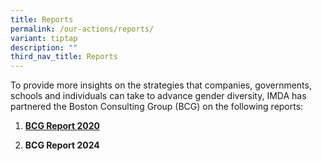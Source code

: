 ```yaml
---
title: Reports
permalink: /our-actions/reports/
variant: tiptap
description: ""
third_nav_title: Reports
---
```

<p>To provide more insights on the strategies that companies, governments,
schools and individuals can take to advance gender diversity, IMDA has
partnered the Boston Consulting Group (BCG) on the following reports:</p>
<ol data-tight="true" class="tight">
<li>
<p><strong><a href="/our-actions/reports/bcg-report-2020/" rel="noopener noreferrer nofollow" target="_blank">BCG Report 2020</a></strong>
</p>
</li>
<li>
<p><strong>BCG Report 2024</strong>
</p>
<p></p>
</li>
</ol>
<p></p>